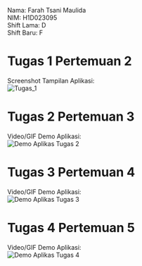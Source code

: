 Nama: Farah Tsani Maulida  
NIM: H1D023095  
Shift Lama: D  
Shift Baru: F  

# Tugas 1 Pertemuan 2
Screenshot Tampilan Aplikasi:  
![Tugas_1](https://github.com/user-attachments/assets/b46804d7-d3cb-4bb8-ab24-28a9ad1d8cb1)

# Tugas 2 Pertemuan 3
Video/GIF Demo Aplikasi:  
![Demo Aplikas Tugas 2](https://github.com/user-attachments/assets/c66ad154-f9d7-444d-9d51-848e8375cb36)

# Tugas 3 Pertemuan 4
Video/GIF Demo Aplikasi:  
![Demo Aplikas Tugas 3](https://github.com/user-attachments/assets/1079dc49-ebf0-4de2-a863-752e2ff8a6c4)

# Tugas 4 Pertemuan 5
Video/GIF Demo Aplikasi:  
![Demo Aplikas Tugas 4](https://github.com/user-attachments/assets/600d7eb1-49a0-44b8-ae7b-b5c3e2d0f20e)
